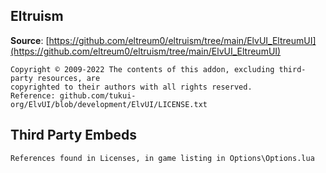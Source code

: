 ## Eltruism

**Source**: [https://github.com/eltreum0/eltruism/tree/main/ElvUI_EltreumUI](https://github.com/eltreum0/eltruism/tree/main/ElvUI_EltreumUI)

```
Copyright © 2009-2022 The contents of this addon, excluding third-party resources, are
copyrighted to their authors with all rights reserved.
Reference: github.com/tukui-org/ElvUI/blob/development/ElvUI/LICENSE.txt
```

## Third Party Embeds

```
References found in Licenses, in game listing in Options\Options.lua
```
